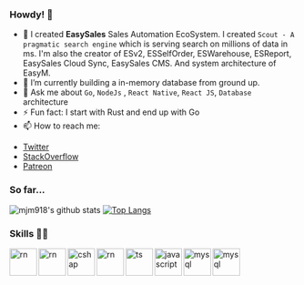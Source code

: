 ### Howdy! 👋


<!--
**mjm918/mjm918** is a ✨ _special_ ✨ repository because its `README.md` (this file) appears on your GitHub profile.

Here are some ideas to get you started:

- 🔭 I’m currently working on ...
- 🌱 I’m currently learning ...
- 👯 I’m looking to collaborate on ...
- 🤔 I’m looking for help with ...
- 💬 Ask me about ...
- 📫 How to reach me: ...
- 😄 Pronouns: ...
- ⚡ Fun fact: ...
-->
- 🔭 I created **EasySales** Sales Automation EcoSystem. I created `Scout - A pragmatic search engine` which is serving search on millions of data in ms. I'm also the creator of ESv2, ESSelfOrder, ESWarehouse, ESReport, EasySales Cloud Sync, EasySales CMS. And system architecture of EasyM.
- 🌱 I’m currently building a in-memory database from ground up. 
- 💬 Ask me about `Go`, `NodeJs` , `React Native`, `React JS`, `Database` architecture 
- ⚡ Fun fact: I start with Rust and end up with Go
- 📫 How to reach me: 
* [Twitter](https://twitter.com/OrphanPid)
* [StackOverflow](https://stackoverflow.com/story/julfikar)
* [Patreon](https://patreon.com/user?u=94134513)

### So far... 

![mjm918's github stats](https://github-readme-stats.vercel.app/api?username=mjm918&count_private=true&show_icons=true&theme=vue) [![Top Langs](https://github-readme-stats.vercel.app/api/top-langs/?username=mjm918&layout=compact&theme=vue)](https://github.com/mjm918/)

### Skills 👨‍💻
<img align="left" alt="rn" width="48px" src="https://img.icons8.com/color/48/000000/golang.png"/>
<img align="left" alt="rn" width="48px" src="https://www.rust-lang.org/logos/rust-logo-32x32.png"/>
<img align="left" alt="cshap" width="48px" src="https://img.icons8.com/color/48/000000/cs.png" />
<img align="left" alt="rn" width="48px" src="https://img.icons8.com/color/48/000000/react-native.png"/>
<img align="left" alt="ts" width="48px" src="https://img.icons8.com/color/48/000000/typescript.png"/>
<img align="left" alt="javascript" width="48px" src="https://img.icons8.com/color/48/000000/javascript--v1.png"/>
<img align="left" alt="mysql" width="48px" src="https://img.icons8.com/color/48/000000/mysql-logo.png"/>
<img align="left" alt="mysql" width="48px" src="https://img.icons8.com/color/48/000000/microsoft-sql-server.png"/>
